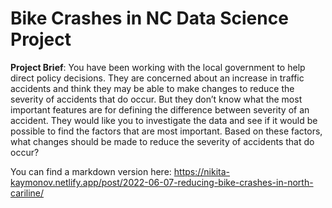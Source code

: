 # Bike Crashes in NC Data Science Project

**Project Brief**:
You have been working with the local government to help direct policy decisions. They are concerned about an increase in traffic accidents and think they may be able to make changes to reduce the severity of accidents that do occur. But they don’t know what the most important features are for defining the difference between severity of an accident. They would like you to investigate the data and see if it would be possible to find the factors that are most important. Based on these factors, what changes should be made to reduce the severity of accidents that do occur?


You can find a markdown version here: https://nikita-kaymonov.netlify.app/post/2022-06-07-reducing-bike-crashes-in-north-cariline/

